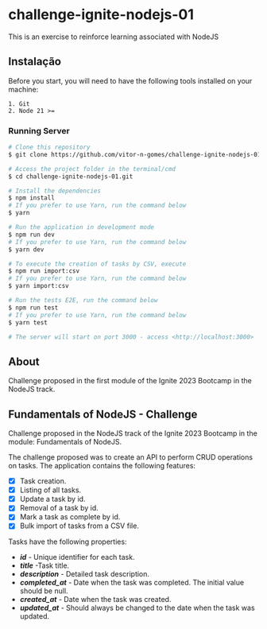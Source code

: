 # challenge-ignite-nodejs-01
This is an exercise to reinforce learning associated with NodeJS

## Instalação

Before you start, you will need to have the following tools installed on your machine:

    1. Git
    2. Node 21 >= 

### Running Server 

```bash
# Clone this repository
$ git clone https://github.com/vitor-n-gomes/challenge-ignite-nodejs-01.git

# Access the project folder in the terminal/cmd
$ cd challenge-ignite-nodejs-01.git

# Install the dependencies
$ npm install
# If you prefer to use Yarn, run the command below
$ yarn

# Run the application in development mode
$ npm run dev
# If you prefer to use Yarn, run the command below
$ yarn dev

# To execute the creation of tasks by CSV, execute
$ npm run import:csv
# If you prefer to use Yarn, run the command below
$ yarn import:csv

# Run the tests E2E, run the command below
$ npm run test
# If you prefer to use Yarn, run the command below
$ yarn test

# The server will start on port 3000 - access <http://localhost:3000>
```

## About

Challenge proposed in the first module of the Ignite 2023 Bootcamp in the NodeJS track.

##  Fundamentals of NodeJS - Challenge

Challenge proposed in the NodeJS track of the Ignite 2023 Bootcamp in the module: Fundamentals of NodeJS.

The challenge proposed was to create an API to perform CRUD operations on tasks. The application contains the following features:

 - [x] Task creation.
 - [x] Listing of all tasks.
 - [x] Update a task by id.
 - [x] Removal of a task by id.
 - [x] Mark a task as complete by id.
 - [x] Bulk import of tasks from a CSV file.

Tasks have the following properties:

- **_id_** - Unique identifier for each task.
- **_title_** -Task title.
- **_description_** - Detailed task description.
- **_completed_at_** - Date when the task was completed. The initial value should be null.
- **_created_at_** -  Date when the task was created.
- **_updated_at_** - Should always be changed to the date when the task was updated.